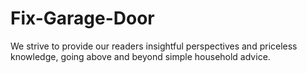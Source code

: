 # Fix-Garage-Door
 We strive to provide our readers insightful perspectives and priceless knowledge, going above and beyond simple household advice. 

